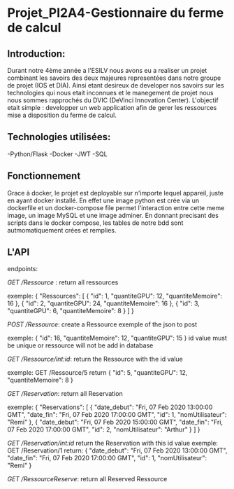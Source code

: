 # Projet_PI2A4-Gestionnaire du ferme de calcul


## Introduction: 

Durant notre 4ème année a l'ESILV nous avons eu a realiser un projet combinant les savoirs des deux majeures representées dans notre groupe de projet (IOS et DIA). Ainsi etant desireux de developer nos savoirs sur les technologies qui nous etait inconnues et le manegement de projet nous nous sommes rapprochés du DVIC (DeVinci Innovation Center). L'objectif etait simple : developper un web application afin de gerer les ressources mise a disposition du ferme de calcul. 

## Technologies utilisées: 

-Python/Flask
-Docker
-JWT
-SQL

## Fonctionnement

Grace à docker, le projet est deployable sur n'importe lequel appareil, juste en ayant docker installé. En effet une image python est crée via un dockerfile et un docker-compose file permet l'interaction entre cette meme image, un image MySQL et une image adminer. En donnant precisant des scripts dans le docker compose, les tables de notre bdd sont autmomatiquement crées et remplies. 

## L'API

endpoints: 

_GET /Ressource_ : return all ressources 

exemple: { "Ressources": [ { "id": 1, "quantiteGPU": 12, "quantiteMemoire": 16 }, { "id": 2, "quantiteGPU": 24, "quantiteMemoire": 16 }, { "id": 3, "quantiteGPU": 6, "quantiteMemoire": 8 } ] }

_POST /Ressource_: create a Ressource exemple of the json to post

exemple: { "id": 16, "quantiteMemoire": 12, "quantiteGPU": 15 } id value must be unique or ressource will not be add in database

_GET /Ressource/int:id_: return the Ressource with the id value 

exemple: GET /Ressource/5 return { "id": 5, "quantiteGPU": 12, "quantiteMemoire": 8 }

_GET /Reservation_: return all Reservation 

exemple: { "Reservations": [ { "date_debut": "Fri, 07 Feb 2020 13:00:00 GMT", "date_fin": "Fri, 07 Feb 2020 17:00:00 GMT", "id": 1, "nomUtilisateur": "Remi" }, { "date_debut": "Fri, 07 Feb 2020 15:00:00 GMT", "date_fin": "Fri, 07 Feb 2020 17:00:00 GMT", "id": 2, "nomUtilisateur": "Arthur" } ] }

_GET /Reservation/int:id_ return the Reservation with this id value exemple: GET /Reservation/1 
return: { "date_debut": "Fri, 07 Feb 2020 13:00:00 GMT", "date_fin": "Fri, 07 Feb 2020 17:00:00 GMT", "id": 1, "nomUtilisateur": "Remi" }

_GET /RessourceReserve_: return all Reserved Ressource




